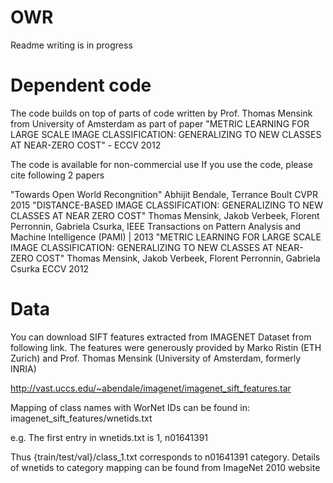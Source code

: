 # OWR

Readme writing is in progress



# Dependent code

The code builds on top of parts of code written by Prof. Thomas Mensink from University of Amsterdam as part of paper "METRIC LEARNING FOR LARGE SCALE IMAGE CLASSIFICATION: GENERALIZING TO NEW CLASSES AT NEAR-ZERO COST" - ECCV 2012

The code is available for non-commercial use
If you use the code, please cite following 2 papers

"Towards Open World Recongnition" Abhijit Bendale, Terrance Boult CVPR 2015
"DISTANCE-BASED IMAGE CLASSIFICATION: GENERALIZING TO NEW CLASSES AT NEAR ZERO COST" Thomas Mensink, Jakob Verbeek, Florent Perronnin, Gabriela Csurka, IEEE Transactions on Pattern Analysis and Machine Intelligence (PAMI) | 2013
"METRIC LEARNING FOR LARGE SCALE IMAGE CLASSIFICATION: GENERALIZING TO NEW CLASSES AT NEAR-ZERO COST"
Thomas Mensink, Jakob Verbeek, Florent Perronnin, Gabriela Csurka ECCV 2012

# Data
You can download SIFT features extracted from IMAGENET Dataset from following link. The features were generously provided by Marko Ristin (ETH Zurich) and Prof. Thomas Mensink (University of Amsterdam, formerly INRIA)

http://vast.uccs.edu/~abendale/imagenet/imagenet_sift_features.tar

Mapping of class names with WorNet IDs can be found in: imagenet_sift_features/wnetids.txt

e.g. The first entry in wnetids.txt is 1, n01641391 

Thus {train/test/val}/class_1.txt corresponds to n01641391 category. Details of wnetids to category mapping can be found from ImageNet 2010 website 
